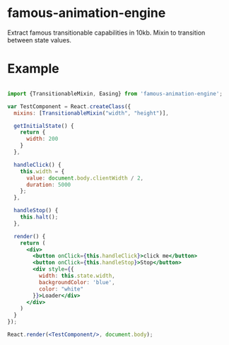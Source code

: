 # famous-animation-engine
Extract famous transitionable capabilities in 10kb. Mixin to transition between state values.

# Example
```jsx

import {TransitionableMixin, Easing} from 'famous-animation-engine';

var TestComponent = React.createClass({
  mixins: [TransitionableMixin("width", "height")],

  getInitialState() {
    return {
      width: 200
    }
  },

  handleClick() {
    this.width = {
      value: document.body.clientWidth / 2,
      duration: 5000
    };
  },

  handleStop() {
    this.halt();
  },

  render() {
    return (
      <div>
        <button onClick={this.handleClick}>click me</button>
        <button onClick={this.handleStop}>Stop</button>
        <div style={{
          width: this.state.width,
          backgroundColor: 'blue',
          color: "white"
        }}>Loader</div>
      </div>
    )
  }
});

React.render(<TestComponent/>, document.body);
```
